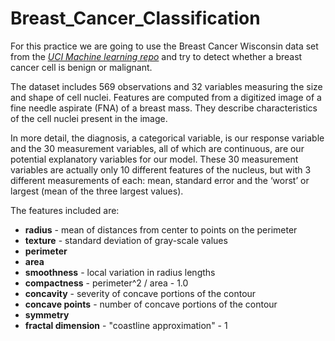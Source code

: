 # Breast_Cancer_Classification

For this practice we are going to use the Breast Cancer Wisconsin data set from the [*UCI Machine learning repo*](http://archive.ics.uci.edu/ml/datasets/Breast+Cancer+Wisconsin+%28Diagnostic%29) and try to detect whether a breast cancer cell is benign or malignant.

The dataset includes  569 observations and 32 variables measuring the size and shape of cell nuclei. Features are computed from a digitized image of a fine needle aspirate (FNA) of a breast mass.  They describe characteristics of the cell nuclei present in the image.

In more detail, the diagnosis, a categorical variable, is our response variable and the 30 measurement variables, all of which are continuous, are our potential explanatory variables for our model.
These 30 measurement variables are actually only 10 different features of the nucleus, but with 3 different measurements of each: mean, standard error and the ‘worst’ or largest (mean of the three largest values).

The features included are:

* **radius** - mean of distances from center to points on the perimeter
* **texture** - standard deviation of gray-scale values
* **perimeter**
* **area**
* **smoothness** - local variation in radius lengths
* **compactness** - perimeter^2 / area - 1.0
* **concavity** - severity of concave portions of the contour
* **concave points** - number of concave portions of the contour
* **symmetry** 
* **fractal dimension** - "coastline approximation" - 1
